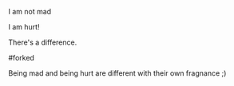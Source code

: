 I am not mad

I am hurt!

There's a difference. 

#forked

Being mad and being hurt are different with their own fragnance ;)
